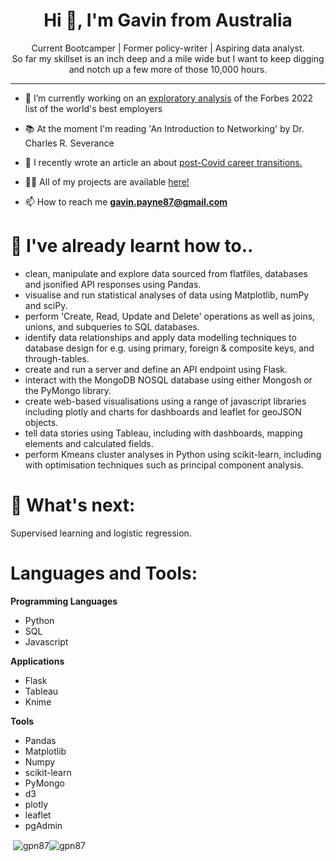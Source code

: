 <h1 align="center">Hi 👋, I'm Gavin from Australia</h1>

<p align="center">Current Bootcamper | Former policy-writer | Aspiring data analyst.</br> 
So far my skillset is an inch deep and a mile wide but I want to keep digging </br>
and notch up a few more of those 10,000 hours.</p>
<hr>

- 🔭 I’m currently working on an [exploratory analysis](https://github.com/GPN87/top_100_employers_2022) of the Forbes 2022 list of the world's best employers 

- 📚 At the moment I'm reading 'An Introduction to Networking' by Dr. Charles R. Severance

- 📝 I recently wrote an article an about [post-Covid career transitions.](https://medium.com/@gavin.payne87/tips-for-approaching-a-career-change-during-the-great-r%CC%B6e%CC%B6s%CC%B6i%CC%B6g%CC%B6n%CC%B6a%CC%B6t%CC%B6i%CC%B6o%CC%B6n%CC%B6-reshuffle-6e1db6829963)

- 👨‍💻 All of my projects are available [here!](https://github.com/GPN87?tab=repositories)

- 📫 How to reach me **gavin.payne87@gmail.com**

<h1>🌱 I've already learnt how to..</h1>

- clean, manipulate and explore data sourced from flatfiles, databases and jsonified API responses using Pandas.
- visualise and run statistical analyses of data using Matplotlib, numPy and sciPy. 
- perform 'Create, Read, Update and Delete' operations as well as joins, unions, and subqueries to SQL databases.
- identify data relationships and apply data modelling techniques to database design for e.g. using primary, foreign & composite keys, and through-tables.
- create and run a server and define an API endpoint using Flask.
- interact with the MongoDB NOSQL database using either Mongosh or the PyMongo library.
- create web-based visualisations using a range of javascript libraries including plotly and charts for dashboards and leaflet for geoJSON objects.
- tell data stories using Tableau, including with dashboards, mapping elements and calculated fields.
- perform Kmeans cluster analyses in Python using scikit-learn, including with optimisation techniques such as principal component analysis.

<h1>🔮 What's next:</h1>
Supervised learning and logistic regression.

<h1 align="left">Languages and Tools:</h1>

**Programming Languages**
- Python 
- SQL
- Javascript

**Applications**
- Flask
- Tableau
- Knime

**Tools**
- Pandas
- Matplotlib
- Numpy
- scikit-learn
- PyMongo
- d3
- plotly
- leaflet
- pgAdmin

<p>&nbsp;<img align="center" src="https://github-readme-stats.vercel.app/api?username=gpn87&show_icons=true&locale=en" alt="gpn87" /><img align="center" src="https://github-readme-streak-stats.herokuapp.com/?user=gpn87&" alt="gpn87" /></p>


<!--
**GPN87/GPN87** is a ✨ _special_ ✨ repository because its `README.md` (this file) appears on your GitHub profile.

Here are some ideas to get you started:

- 🔭 I’m currently working on ...
- 🌱 I’m currently learning ...
- 👯 I’m looking to collaborate on ...
- 🤔 I’m looking for help with ...
- 💬 Ask me about ...
- 📫 How to reach me: ...
- 😄 Pronouns: ...
- ⚡ Fun fact: ...
-->
